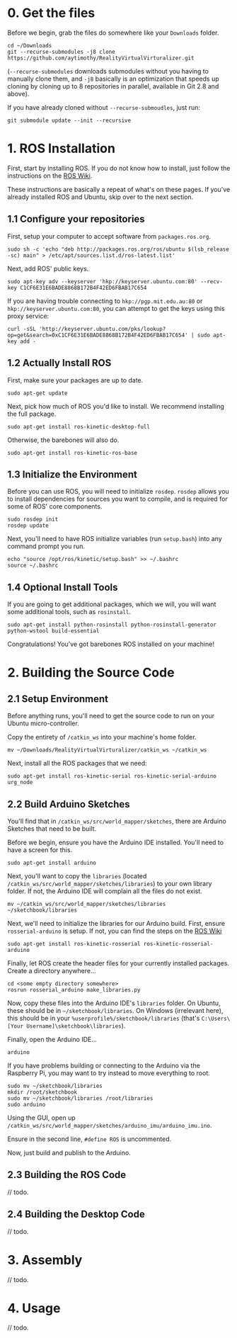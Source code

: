 # 0. Get the files

Before we begin, grab the files do somewhere like your `Downloads` folder.

    cd ~/Downloads
    git --recurse-submodules -j8 clone https://github.com/aytimothy/RealityVirtualVirturalizer.git
    
(`--recurse-submodules` downloads submodules without you having to manually clone them, and `-j8` basically is an optimization that speeds up cloning by cloning up to 8 repositories in parallel, available in Git 2.8 and above).

If you have already cloned without `--recurse-submoudles`, just run:

    git submodule update --init --recursive

# 1. ROS Installation

First, start by installing ROS. If you do not know how to install, just follow the instructions on the [ROS Wiki](http://wiki.ros.org/kinetic/Installation/Ubuntu).

These instructions are basically a repeat of what's on these pages. If you've already installed ROS and Ubuntu, skip over to the next section.

## 1.1 Configure your repositories

First, setup your computer to accept software from `packages.ros.org`.

    sudo sh -c 'echo "deb http://packages.ros.org/ros/ubuntu $(lsb_release -sc) main" > /etc/apt/sources.list.d/ros-latest.list'

Next, add ROS' public keys.

    sudo apt-key adv --keyserver 'hkp://keyserver.ubuntu.com:80' --recv-key C1CF6E31E6BADE8868B172B4F42ED6FBAB17C654
	
If you are having trouble connecting to `hkp://pgp.mit.edu.au:80` or `hkp://keyserver.ubuntu.com:80`, you can attempt to get the keys using this proxy service:

    curl -sSL 'http://keyserver.ubuntu.com/pks/lookup?op=get&search=0xC1CF6E31E6BADE8868B172B4F42ED6FBAB17C654' | sudo apt-key add -
	
## 1.2 Actually Install ROS

First, make sure your packages are up to date.

    sudo apt-get update
	
Next, pick how much of ROS you'd like to install. We recommend installing the full package.

    sudo apt-get install ros-kinetic-desktop-full
	
Otherwise, the barebones will also do.

    sudo apt-get install ros-kinetic-ros-base
	
## 1.3 Initialize the Environment

Before you can use ROS, you will need to initialize `rosdep`. `rosdep` allows you to install dependencies for sources you want to compile, and is required for some of ROS' core components.

    sudo rosdep init
    rosdep update

Next, you'll need to have ROS initialize variables (run `setup.bash`) into any command prompt you run.

    echo "source /opt/ros/kinetic/setup.bash" >> ~/.bashrc
    source ~/.bashrc

## 1.4 Optional Install Tools

If you are going to get additional packages, which we will, you will want some additional tools, such as `rosinstall`.

    sudo apt-get install python-rosinstall python-rosinstall-generator python-wstool build-essential

Congratulations! You've got barebones ROS installed on your machine!

# 2. Building the Source Code

## 2.1 Setup Environment

Before anything runs, you'll need to get the source code to run on your Ubuntu micro-controller.

Copy the entirety of `/catkin_ws` into your machine's home folder.

    mv ~/Downloads/RealityVirtualVirturalizer/catkin_ws ~/catkin_ws

Next, install all the ROS packages that we need:

    sudo apt-get install ros-kinetic-serial ros-kinetic-serial-arduino urg_node

## 2.2 Build Arduino Sketches

You'll find that in `/catkin_ws/src/world_mapper/sketches`, there are Arduino Sketches that need to be built.
	
Before we begin, ensure you have the Arduino IDE installed. You'll need to have a screen for this.

    sudo apt-get install arduino

Next, you'll want to copy the `libraries` (located `/catkin_ws/src/world_mapper/sketches/libraries`) to your own library folder. If not, the Arduino IDE will complain all the files do not exist.

    mv ~/catkin_ws/src/world_mapper/sketches/libraries ~/sketchbook/libraries

Next, we'll need to initialize the libraries for our Arduino build. First, ensure `rosserial-arduino` is setup. If not, you can find the steps on the [ROS Wiki](http://wiki.ros.org/rosserial_arduino/Tutorials/Arduino%20IDE%20Setup)

    sudo apt-get install ros-kinetic-rosserial ros-kinetic-rosserial-arduino
	
Finally, let ROS create the header files for your currently installed packages. Create a directory anywhere...

    cd <some empty directory somewhere>
    rosrun rosserial_arduino make_libraries.py

Now, copy these files into the Arduino IDE's `libraries` folder. On Ubuntu, these should be in `~/sketchbook/libraries`. On Windows (irrelevant here), this should be in your `%userprofile%/sketchbook/libraries` (that's `C:\Users\[Your Username]\sketchbook\libraries`).

Finally, open the Arduino IDE...

    arduino
	
If you have problems building or connecting to the Arduino via the Raspberry Pi, you may want to try instead to move everything to root.

    sudo mv ~/sketchbook/libraries
	mkdir /root/sketchbook
	sudo mv ~/sketchbook/libraries /root/libraries
	sudo arduino

Using the GUI, open up `/catkin_ws/src/world_mapper/sketches/arduino_imu/arduino_imu.ino`.

Ensure in the second line, `#define ROS` is uncommented.

Now, just build and publish to the Arduino.

## 2.3 Building the ROS Code

// todo.

## 2.4 Building the Desktop Code

// todo.

# 3. Assembly

// todo.

# 4. Usage

// todo.
